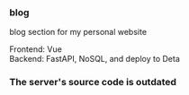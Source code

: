 ### blog

blog section for my personal website

Frontend: Vue <br />
Backend: FastAPI, NoSQL, and deploy to Deta

### The server's source code is outdated 
